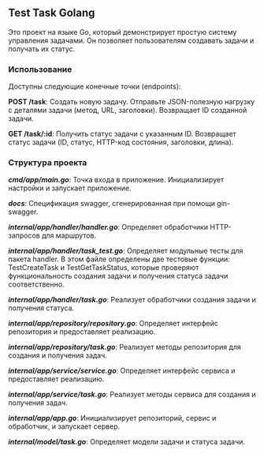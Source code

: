 ## **Test Task Golang**

Это проект на языке Go, который демонстрирует простую систему управления задачами. Он позволяет пользователям создавать задачи и получать их статус.

### **Использование**

Доступны следующие конечные точки (endpoints):

**POST /task**: Создать новую задачу. Отправьте JSON-полезную нагрузку с деталями задачи (метод, URL, заголовки). Возвращает ID созданной задачи.

**GET /task/:id**: Получить статус задачи с указанным ID. Возвращает статус задачи (ID, статус, HTTP-код состояния, заголовки, длина).

### **Структура проекта**

_**cmd/app/main.go**_: Точка входа в приложение. Инициализирует настройки и запускает приложение.

_**docs**_: Спецификация swagger, сгенерированная при помощи gin-swagger.

_**internal/app/handler/handler.go**_: Определяет обработчики HTTP-запросов для маршрутов.

_**internal/app/handler/task_test.go**_: Определяет модульные тесты для пакета handler. В этом файле определены две тестовые функции: TestCreateTask и TestGetTaskStatus, которые проверяют функциональность создания задачи и получения статуса задачи соответственно.

_**internal/app/handler/task.go**_: Реализует обработчики создания задачи и получения статуса.

_**internal/app/repository/repository.go**_: Определяет интерфейс репозитория и предоставляет реализацию.

_**internal/app/repository/task.go**_: Реализует методы репозитория для создания и получения задач.

_**internal/app/service/service.go**_: Определяет интерфейс сервиса и предоставляет реализацию.

_**internal/app/service/task.go**_: Реализует методы сервиса для создания и получения задач.

_**internal/app/app.go**_: Инициализирует репозиторий, сервис и обработчик, и запускает сервер.

_**internal/model/task.go**_: Определяет модели задачи и статуса задачи.
